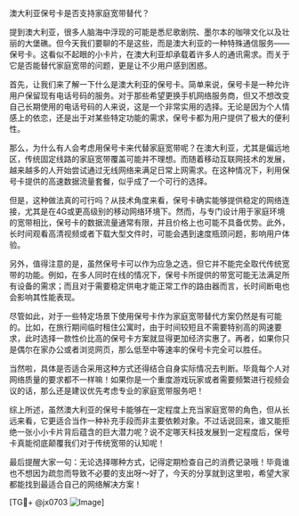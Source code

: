 澳大利亚保号卡是否支持家庭宽带替代？

提到澳大利亚，很多人脑海中浮现的可能是悉尼歌剧院、墨尔本的咖啡文化以及壮丽的大堡礁。但今天我们要聊的不是这些，而是澳大利亚的一种特殊通信服务——保号卡。这看似不起眼的小卡片，在澳大利亚却承载着许多人的通讯需求。而关于它是否能替代家庭宽带的问题，更是让不少用户感到困惑。

首先，让我们来了解一下什么是澳大利亚的保号卡。简单来说，保号卡是一种允许用户保留现有电话号码的服务。对于那些希望更换手机网络服务商，但又不想改变自己长期使用的电话号码的人来说，这是一个非常实用的选择。无论是因为个人情感上的依恋，还是出于对某些特定功能的需求，保号卡都为用户提供了极大的便利性。

那么，为什么有人会考虑用保号卡来代替家庭宽带呢？在澳大利亚，尤其是偏远地区，传统固定线路的家庭宽带覆盖可能并不理想。而随着移动互联网技术的发展，越来越多的人开始尝试通过无线网络来满足日常上网需求。在这种情况下，利用保号卡提供的高速数据流量套餐，似乎成了一个可行的选择。

但是，这种做法真的可行吗？从技术角度来看，保号卡确实能够提供稳定的网络连接，尤其是在4G或更高级别的移动网络环境下。然而，与专门设计用于家庭环境的宽带相比，保号卡的数据流量通常有限，并且价格上也可能不具备优势。此外，长时间观看高清视频或者下载大型文件时，可能会遇到速度瓶颈问题，影响用户体验。

另外，值得注意的是，虽然保号卡可以作为应急之选，但它并不能完全取代传统宽带的功能。例如，在多人同时在线的情况下，保号卡所提供的带宽可能无法满足所有设备的需求；而且对于需要稳定供电才能正常工作的路由器而言，长时间断电也会影响其性能表现。

尽管如此，对于一些特定场景下使用保号卡作为家庭宽带替代方案仍然是有可能的。比如，在旅行期间临时租住公寓时，由于时间较短且不需要特别高的网速要求，此时选择一款性价比高的保号卡方案就显得更加经济实惠了。再者，如果你只是偶尔在家办公或者浏览网页，那么低至中等速率的保号卡完全可以胜任。

当然啦，具体是否适合采用这种方式还得结合自身实际情况去判断。毕竟每个人对网络质量的要求都不一样嘛！如果你是一个重度游戏玩家或者需要频繁进行视频会议的话，那么还是建议优先考虑专业的家庭宽带服务吧！

综上所述，虽然澳大利亚的保号卡能够在一定程度上充当家庭宽带的角色，但从长远来看，它更适合当作一种补充手段而非主要依赖对象。不过话说回来，谁又能拒绝一张小小卡片背后蕴含的巨大潜力呢？说不定哪天科技发展到一定程度后，保号卡真能彻底颠覆我们对于传统宽带的认知呢！

最后提醒大家一句：无论选择哪种方式，记得定期检查自己的消费记录哦！毕竟谁也不想因为疏忽而导致不必要的支出呀～好了，今天的分享就到这里啦，希望大家都能找到最适合自己的网络解决方案！

[TG💪+ @jx0703 ![Image](https://github.com/user-attachments/assets/dbca1d08-cadb-493c-b0ec-ad6f7a83f270)]